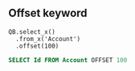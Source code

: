 ## Offset keyword
  ```apex
  QB.select_x()
    .from_x('Account')
    .offset(100)
  ```
  ```sql
  SELECT Id FROM Account OFFSET 100
  ```
